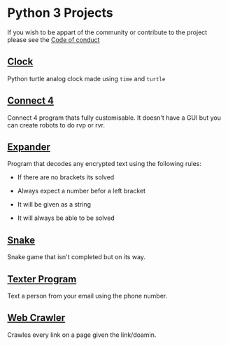 # Python 3 Projects

If you wish to be appart of the community or contribute to the project please see the [Code of conduct](./CODE_OF_CONDUCT)

## [Clock](./Clock)
Python turtle analog clock made using ```time``` and ```turtle```

## [Connect 4](./Connect%204)
Connect 4 program thats fully customisable. It doesn't have a GUI but you can create robots to do rvp or rvr.

## [Expander](./Expander)
Program that decodes any encrypted text using the following rules:

 - If there are no brackets its solved

 - Always expect a number befor a left bracket 

 - It will be given as a string

 - It will always be able to be solved

## [Snake](./Snake)
Snake game that isn't completed but on its way.

## [Texter Program](./Texter%20Program)
Text a person from your email using the phone number.

## [Web Crawler](./Web%20Crawler)
Crawles every link on a page given the link/doamin.
